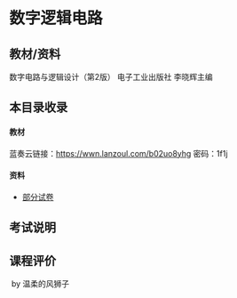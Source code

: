 # 数字逻辑电路

## 教材/资料

数字电路与逻辑设计（第2版） 电子工业出版社 李晓辉主编



## 本目录收录

#### 教材

蓝奏云链接：https://wwn.lanzoul.com/b02uo8yhg 密码：1f1j

#### 资料

- [部分试卷](https://github.com/sunshineclover/HFUT-EISAT-CoursesData/tree/main/%E6%95%99%E6%9D%90%E8%B5%84%E6%96%99%E6%95%B4%E7%90%86/%E5%A4%A7%E4%BA%8C%E4%B8%8B/%E6%95%B0%E5%AD%97%E9%80%BB%E8%BE%91%E7%94%B5%E8%B7%AF/%E9%83%A8%E5%88%86%E8%AF%95%E5%8D%B7)

## 考试说明



## 课程评价



​																																													by 温柔的风狮子

